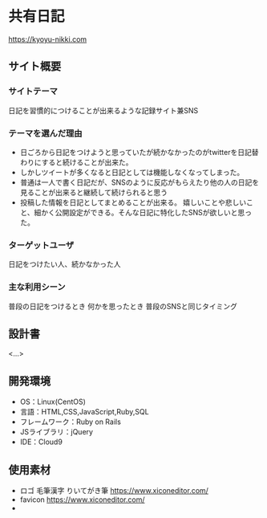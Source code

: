 # 共有日記

https://kyoyu-nikki.com

## サイト概要
### サイトテーマ
日記を習慣的につけることが出来るような記録サイト兼SNS

### テーマを選んだ理由
* 日ごろから日記をつけようと思っていたが続かなかったのがtwitterを日記替わりにすると続けることが出来た。
* しかしツイートが多くなると日記としては機能しなくなってしまった。
* 普通は一人で書く日記だが、SNSのように反応がもらえたり他の人の日記を見ることが出来ると継続して続けられると思う
* 投稿した情報を日記としてまとめることが出来る。 嬉しいことや悲しいこと、細かく公開設定ができる。そんな日記に特化したSNSが欲しいと思った。

### ターゲットユーザ
日記をつけたい人、続かなかった人


### 主な利用シーン
普段の日記をつけるとき
何かを思ったとき
普段のSNSと同じタイミング


## 設計書
<...>

## 開発環境
- OS：Linux(CentOS)
- 言語：HTML,CSS,JavaScript,Ruby,SQL
- フレームワーク：Ruby on Rails
- JSライブラリ：jQuery
- IDE：Cloud9

## 使用素材
- ロゴ  毛筆漢字 りいてがき筆  https://www.xiconeditor.com/
- favicon  https://www.xiconeditor.com/
- 